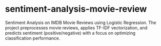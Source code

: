 # sentiment-analysis-movie-review

Sentiment Analysis on IMDB Movie Reviews using Logistic Regression. 
The project preprocesses movie reviews, applies TF-IDF vectorization, and predicts sentiment (positive/negative) with a focus on optimizing classification performance.
